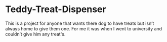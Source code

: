 # Teddy-Treat-Dispenser
This is a project for anyone that wants there dog to have treats but isn’t always home to give them one. For me it was when I went to university and couldn’t give him any treat's.
